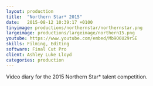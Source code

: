 ```yaml
---
layout: production
title:  "Northern Star* 2015"
date:   2015-08-12 10:39:17 +0100
tinyimage: productions/northernstar/northernstar.png
largeimage: productions/largeimage/northern15.png
youtube: https://www.youtube.com/embed/Mb9O6U29rSE
skills: Filming, Editing
software: Final Cut Pro
client: Ashley Luke Lloyd
categories: production
---
```

<!--The date is in american format, sorry!-->
<!--For the youtube link, copy from the videos page, an example would be 'https://www.youtube.com/embed/rT26VIe_VBQ'-->
<!-- Tinyimage must be 500 x 500 pixels, make background transparent (looks better but optional), url is from the /images directory -->
<!-- Write the description below, no character limit -->

Video diary for the 2015 Northern Star* talent competition.